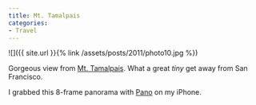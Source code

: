 ```yaml
---
title: Mt. Tamalpais
categories:
- Travel
---
```


![]({{ site.url }}{% link /assets/posts/2011/photo10.jpg %})
  



Gorgeous view from [Mt. Tamalpais](http://www.parks.ca.gov/?page_id=471). What a great _tiny_ get away from San Francisco.

I grabbed this 8-frame panorama with [Pano](http://debaclesoftware.com/) on my iPhone.
